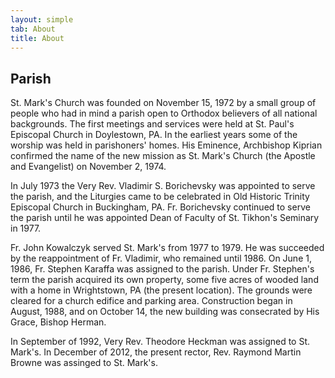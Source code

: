 ```yaml
---
layout: simple
tab: About
title: About
---
```


## Parish
St. Mark's Church was founded on November 15, 1972 by a small group of people who had in mind a parish open to Orthodox believers of all national backgrounds. The first meetings and services were held at St. Paul's Episcopal Church in Doylestown, PA. In the earliest years some of the worship was held in parishoners' homes. His Eminence, Archbishop Kiprian confirmed the name of the new mission as St. Mark's Church (the Apostle and Evangelist) on November 2, 1974.

In July 1973 the Very Rev. Vladimir S. Borichevsky was appointed to serve the parish, and the Liturgies came to be celebrated in Old Historic Trinity Episcopal Church in Buckingham, PA. Fr. Borichevsky continued to serve the parish until he was appointed Dean of Faculty of St. Tikhon's Seminary in 1977.

Fr. John Kowalczyk served St. Mark's from 1977 to 1979. He was succeeded by the reappointment of Fr. Vladimir, who remained until 1986. On June 1, 1986, Fr. Stephen Karaffa was assigned to the parish. Under Fr. Stephen's term the parish acquired its own property, some five acres of wooded land with a home in Wrightstown, PA (the present location). The grounds were cleared for a church edifice and parking area. Construction began in August, 1988, and on October 14, the new building was consecrated by His Grace, Bishop Herman.

In September of 1992, Very Rev. Theodore Heckman was assigned to St. Mark's. In December of 2012, the present rector, Rev. Raymond Martin Browne was assinged to St. Mark's.
